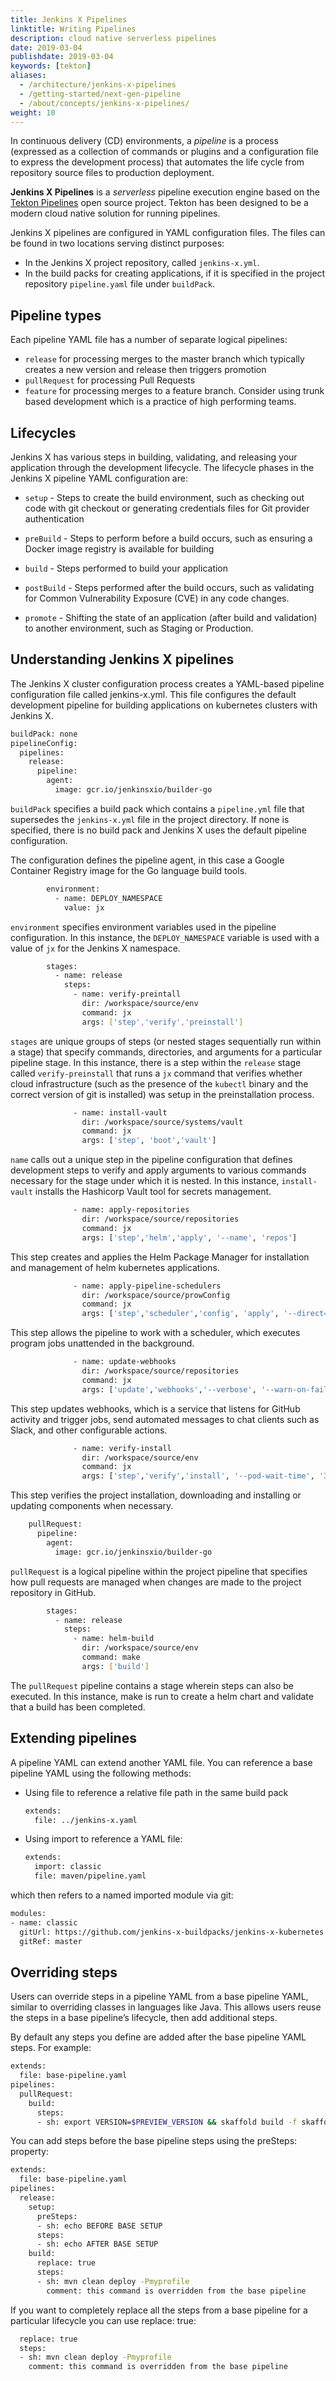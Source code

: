 ```yaml
---
title: Jenkins X Pipelines
linktitle: Writing Pipelines
description: cloud native serverless pipelines
date: 2019-03-04
publishdate: 2019-03-04
keywords: [tekton]
aliases:
  - /architecture/jenkins-x-pipelines
  - /getting-started/next-gen-pipeline
  - /about/concepts/jenkins-x-pipelines/
weight: 10
---
```


 In continuous delivery (CD) environments, a *pipeline* is a process (expressed
as a collection of commands or plugins and a configuration file to express the
development process) that automates the life cycle from repository source files
to production deployment.

**Jenkins X Pipelines** is a *serverless* pipeline execution engine
based on the [Tekton Pipelines](https://tekton.dev/) open source
project. Tekton has been designed to be a modern cloud native solution
for running pipelines.

Jenkins X pipelines are configured in YAML configuration files. The files can be
found in two locations serving distinct purposes:

* In the Jenkins X project repository, called `jenkins-x.yml`.
* In the build packs for creating applications, if it is specified in the project repository `pipeline.yaml` file under `buildPack`.

## Pipeline types

Each pipeline YAML file has a number of separate logical pipelines:

* `release` for processing merges to the master branch which typically creates a new version and release then triggers promotion
* `pullRequest` for processing Pull Requests
* `feature` for processing merges to a feature branch. Consider using trunk based development which is a practice of high performing teams.

## Lifecycles

Jenkins X has various steps in building, validating, and releasing your
application through the development lifecycle. The lifecycle phases in the
Jenkins X pipeline YAML configuration are:

* `setup` - Steps to create the build environment, such as checking out code
  with git checkout or generating credentials files for Git provider
  authentication

* `preBuild` - Steps to perform before a build occurs, such as ensuring a Docker
  image registry is available for building

* `build` - Steps performed to build your application

* `postBuild` - Steps performed after the build occurs, such as validating for
  Common Vulnerability Exposure (CVE) in any code changes.

* `promote` - Shifting the state of an application (after build and validation)
  to another environment, such as Staging or Production.

## Understanding Jenkins X pipelines

The Jenkins X cluster configuration process creates a YAML-based pipeline
configuration file called jenkins-x.yml. This file configures the default
development pipeline for building applications on kubernetes clusters with
Jenkins X.

```sh
buildPack: none
pipelineConfig:
  pipelines:
    release:
      pipeline:
        agent:
          image: gcr.io/jenkinsxio/builder-go
```

`buildPack` specifies a build pack which contains a `pipeline.yml` file that
supersedes the `jenkins-x.yml` file in the project directory. If none is
specified, there is no build pack and Jenkins X uses the default pipeline
configuration.

The configuration defines the pipeline agent, in this case a Google Container
Registry image for the Go language build tools.

```sh
        environment:
          - name: DEPLOY_NAMESPACE
            value: jx
```

`environment` specifies environment variables used in the pipeline
configuration. In this instance, the `DEPLOY_NAMESPACE` variable is used with a
value of `jx` for the Jenkins X namespace.

```sh
        stages:
          - name: release
            steps:
              - name: verify-preintall
                dir: /workspace/source/env
                command: jx
                args: ['step','verify','preinstall']
```

`stages` are unique groups of steps (or nested stages sequentially run within a
stage) that specify commands, directories, and arguments for a particular
pipeline stage. In this instance, there is a step within the `release` stage
called `verify-preinstall` that runs a `jx` command that verifies whether cloud
infrastructure (such as the presence of the `kubectl` binary and the correct
version of git is installed) was setup in the preinstallation process.

```sh
              - name: install-vault
                dir: /workspace/source/systems/vault
                command: jx
                args: ['step', 'boot','vault']
```

`name` calls out a unique step in the pipeline configuration that defines
development steps to verify and apply arguments to various commands necessary
for the stage under which it is nested. In this instance, `install-vault`
installs the Hashicorp Vault tool for secrets management.

```sh
              - name: apply-repositories
                dir: /workspace/source/repositories
                command: jx
                args: ['step','helm','apply', '--name', 'repos']
```

This step creates and applies the Helm Package Manager for installation and
management of helm kubernetes applications.

```sh
              - name: apply-pipeline-schedulers
                dir: /workspace/source/prowConfig
                command: jx
                args: ['step','scheduler','config', 'apply', '--direct=true']
```

This step allows the pipeline to work with a scheduler, which executes program
jobs unattended in the background.

```sh
              - name: update-webhooks
                dir: /workspace/source/repositories
                command: jx
                args: ['update','webhooks','--verbose', '--warn-on-fail']
```

This step updates webhooks, which is a service that listens for GitHub activity
and trigger jobs, send automated messages to chat clients such as Slack, and
other configurable actions.

```sh
              - name: verify-install
                dir: /workspace/source/env
                command: jx
                args: ['step','verify','install', '--pod-wait-time', '30m']
```

This step verifies the project installation, downloading and installing or
updating components when necessary.

```sh
    pullRequest:
      pipeline:
        agent:
          image: gcr.io/jenkinsxio/builder-go
```

`pullRequest` is a logical pipeline within the project pipeline that specifies how pull requests are managed when changes are made to the project repository in GitHub.

```sh
        stages:
          - name: release
            steps:
              - name: helm-build
                dir: /workspace/source/env
                command: make
                args: ['build']
```

The `pullRequest` pipeline contains a stage wherein steps can also be executed. In this instance, make is run to create a helm chart and validate that a build has been completed.

## Extending pipelines

A pipeline YAML can extend another YAML file. You can reference a base pipeline
YAML using the following methods:

* Using file to reference a relative file path in the same build pack

  ```sh
  extends:
    file: ../jenkins-x.yaml
  ```

* Using import to reference a YAML file:

  ```sh
  extends:
    import: classic
    file: maven/pipeline.yaml
  ```

which then refers to a named imported module via git:

  ```sh
  modules:
  - name: classic
    gitUrl: https://github.com/jenkins-x-buildpacks/jenkins-x-kubernetes.git
    gitRef: master
  ```

## Overriding steps

Users can override steps in a pipeline YAML from a base pipeline YAML, similar to overriding classes in languages like Java. This allows users reuse the steps in a base pipeline’s lifecycle, then add additional steps.

By default any steps you define are added after the base pipeline YAML steps. For example:

```sh
extends:
  file: base-pipeline.yaml
pipelines:
  pullRequest:
    build:
      steps:
      - sh: export VERSION=$PREVIEW_VERSION && skaffold build -f skaffold.yaml
```

You can add steps before the base pipeline steps using the preSteps: property:

```sh
extends:
  file: base-pipeline.yaml
pipelines:
  release:
    setup:
      preSteps:
      - sh: echo BEFORE BASE SETUP
      steps:
      - sh: echo AFTER BASE SETUP
    build:
      replace: true
      steps:
      - sh: mvn clean deploy -Pmyprofile
        comment: this command is overridden from the base pipeline
```

If you want to completely replace all the steps from a base pipeline for a
particular lifecycle you can use replace: true:

```sh
  replace: true
  steps:
  - sh: mvn clean deploy -Pmyprofile
    comment: this command is overridden from the base pipeline
```

<!--
## Trying Jenkins X Pipelines

Create a new cluster installed with Jenkins X Pipelines using `jx` and the following flags:

```sh
jx create cluster gke --tekton
```

Or if you want to go all in on the next generation of Jenkins X with built-in GitOps for your development environment, using Tekton and using Vault for storage of secrets then use the following (only works on GCP and AWS right now):

```sh
jx create cluster gke --ng
```

The general developer experience, CLI and IDE plugins should work as before - but using [Tekton Pipelines](https://tekton.dev/) Custom Resources under the covers instead of creating a Jenkins Server per team!

## Using a quickstart

Once your cluster is started you can create a new quickstart.

```sh
jx create quickstart
```

A `prowjob` is created, a new prow pipeline controller watches for these jobs and when it receives an event it will check if it has a `pipelinerun` spec present, if not it will post the `prowjob` to a new `pipelinerunner` service from Jenkins X which in turn clones the repo and revision then translates its `jenkins-x.yml` into vanilla Tekton Pipeline resources.  Once they are created the `tekton-pipeline-controller` executes the builds.

## Differences to Jenkins Pipelines

Jenkins X Pipelines use a new `jenkins-x.yml` file which is YAML instead of the Groovy `Jenkinsfile` used by Jenkins.

However it's still reusing the same reusable and composable build packs under the covers. (The Jenkins X [build packs](/docs/create-project/build-packs/) are actually written in Jenkins X Pipelines YAML).

One thing you will notice is that with Jenkins X Pipelines we don't need to copy/paste a large `Jenkinsfile` into each application's git repository; usually the generated `jenkins-x.yml` file is small, like this:

```yaml
buildPack: maven
```

That's it! What that basically means is at runtime the Jenkins X Pipeline will use the [build packs](/docs/create-project/build-packs/) to generate the actual Tekton Pipeline.

## Customizing the Pipelines

Having automated [build packs](/docs/create-project/build-packs/) to do all of your CI+CD is pretty awesome - as most of the time your microservices will all be compiled, tested, packaged, released and promoted in the same way. CI+CD is often undifferentiated heavy lifting we should just automate!

However there are times you want to customize a [particular pipeline](/docs/create-project/build-packs/#pipelines) (release, pull request, feature etc) and a particular [life cycle](/docs/first-projects/build-packs/#life-cycles) to change the actual steps invoked.

You can read more about the [extension model](/docs/create-project/build-packs/#pipeline-extension-model) to find out all you can do. Basically you can add steps before/after any life cycle or completely replace a set of life cycles or even opt out of the build pack completely and inline your pipelines inside your `jenkins-x.yml`

For a quick way to add a new step into a pipeline life cycle you can use the [jx create step](/commands/deprecation/) command:

<figure>
<img src="/images/architecture/create-step.gif" />
<figcaption>
<h5>Create a new Jenkins X Pipeline Step via the CLI</h5>
</figcaption>
</figure>

You can also add or override an environment variable in your pipeline via the [jx create variable](/commands/jx_create_variable/) command

## Editing in VS Code

If you are using [VS Code](https://code.visualstudio.com/) we recommend you install the [YAML Language Extension](https://marketplace.visualstudio.com/items?itemName=redhat.vscode-yaml) from Red Hat.

This extension lets you edit YAML files with optional JSON Schema validation.

Jenkins X's JSON Schema is already registered with [schemastore.org](http://schemastore.org/json/) so editing your `jenkins-x.yml` file in VS Code will include smart completion and validation!

<figure>
<embed src="/images/architecture/yaml-edit.mp4" autostart="false" height="400" width="600" />
<figcaption>
<h5>Edit Jenkins X Pipeline in VS Code</h5>
</figcaption>
</figure>

We'd love to improve this UX if you fancy [helping out](/docs/contributing).

## Editing in IDEA

This should already be included out of the box due to the Jenkins X JSON Schema being registered with [schemastore.org](http://schemastore.org/json/) so editing your `jenkins-x.yml` file in IDEA will include smart completion and validation!

We'd love to improve this UX if you fancy [helping out](/docs/contributing/).
-->
